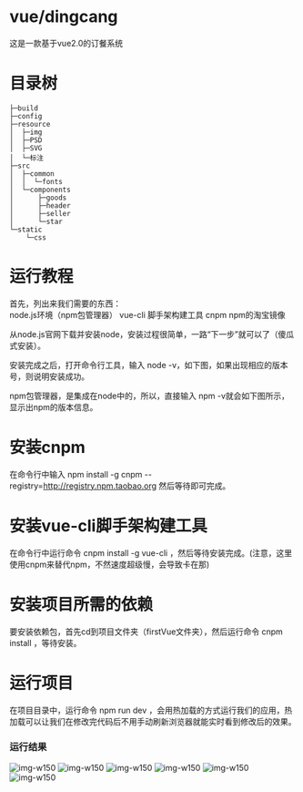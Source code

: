 # vue/dingcang
这是一款基于vue2.0的订餐系统

# 目录树
```
├─build
├─config
├─resource
│  ├─img
│  ├─PSD
│  ├─SVG
│  └─标注
├─src
│  ├─common
│  │  └─fonts
│  └─components
│      ├─goods
│      ├─header
│      ├─seller
│      └─star
└─static
    └─css
```

# 运行教程
首先，列出来我们需要的东西：  
node.js环境（npm包管理器）
vue-cli 脚手架构建工具
cnpm  npm的淘宝镜像

从node.js官网下载并安装node，安装过程很简单，一路“下一步”就可以了（傻瓜式安装）。
 
安装完成之后，打开命令行工具，输入 node -v，如下图，如果出现相应的版本号，则说明安装成功。

npm包管理器，是集成在node中的，所以，直接输入 npm -v就会如下图所示，显示出npm的版本信息。

# 安装cnpm
在命令行中输入 npm install -g cnpm --registry=http://registry.npm.taobao.org 然后等待即可完成。

# 安装vue-cli脚手架构建工具
在命令行中运行命令 cnpm install -g vue-cli ，然后等待安装完成。(注意，这里使用cnpm来替代npm，不然速度超级慢，会导致卡在那)

# 安装项目所需的依赖
要安装依赖包，首先cd到项目文件夹（firstVue文件夹），然后运行命令 cnpm install ，等待安装。

# 运行项目
在项目目录中，运行命令 npm run dev ，会用热加载的方式运行我们的应用，热加载可以让我们在修改完代码后不用手动刷新浏览器就能实时看到修改后的效果。

### 运行结果
![img-w150](resource/shangping.jpg)
![img-w150](resource/xiangqing.jpg)
![img-w150](resource/shangjia.jpg)
![img-w150](resource/gonggao.jpg)
![img-w150](resource/gouwuche.jpg)
![img-w150](resource/pingjia.jpg)